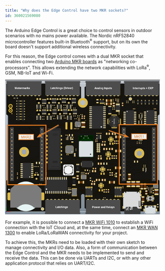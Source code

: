 ```yaml
---
title: "Why does the Edge Control have two MKR sockets?"
id: 360021569080
---
```


The Arduino Edge Control is a great choice to control sensors in outdoor scenarios with no mains power available. The Nordic nRF52840 microcontroller features built-in Bluetooth<sup>®</sup> support, but on its own the board doesn't support additional wireless connectivity.

For this reason, the Edge control comes with a dual MKR socket that enables connecting two [Arduino MKR boards](https://store.arduino.cc/arduino/mkr-family) as "networking co-processors". This allows extending the network capabilities with LoRa<sup>®</sup>, GSM, NB-IoT and Wi-Fi.

![Arduino Edge Control with Dual MKR Socket](img/edge_control_2_0.7.png)

For example, it is possible to connect a [MKR WiFi 1010](https://store.arduino.cc/arduino-mkr-wifi-1010) to establish a WiFi connection with the IoT Cloud and, at the same time, connect an [MKR WAN 1300](https://store.arduino.cc/arduino-mkr-wifi-1010) to enable LoRa/LoRaWAN connectivity for your project.

To achieve this, the MKRs need to be loaded with their own sketch to manage connectivity and I/O data. Also, a form of communication between the Edge Control and the MKR needs to be implemented to send and receive the data. This can be done via UARTs and I2C, or with any other application protocol that relies on UART/I2C.

